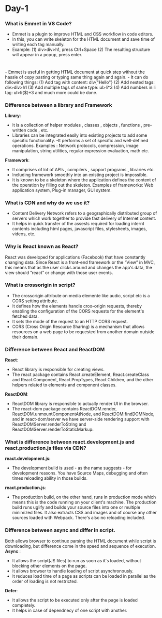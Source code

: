 # Day-1

### What is Emmet in VS Code?
- Emmet is a plugin to improve HTML and CSS workflow in code editors.
- In this, you can write skeleton for the HTML document and save time of writing each tag manually.
- Example: 
(1) div>div>h1, press Ctrl+Space 
(2) The resulting structure will appear in a popup, press enter.
<div>
  <div>
    <h1> </h1>
  </div>
</div>
- Emmet is useful in getting HTML document at quick step without the hassle of copy pasting or typing same thing again and again.
- It can do following things:
(1) Add tag with content: div{"Hello"}
(2) Add nested tags: div>div>h1
(3) Add multiple tags of same type: ul>li*3
(4) Add numbers in li tag: ul>li{$}*3
and much more could be done.

### Difference between a library and Framework
**Library**:
- It is a collection of helper modules , classes , objects , functions , pre-written code , etc.
- Libraries can be integrated easily into existing projects to add some specific functionality.
-It performs a set of  specific and well-defined operations. Examples : Network protocols, compression, image manipulation, string utilities, regular expression evaluation, math etc.

**Framework**:
- It comprises of lot of APIs , compilers , support programs , libraries etc.
- Including framework smoothly into an existing project is impossible.
- It is known to be a skeleton where the application defines the content of the operation by filling out the skeleton. Examples of frameworks: Web application system, Plug-in manager, GUI system.

### What is CDN and why do we use it?
- Content Delivery Network refers to a geographically distributed group of servers which work together to provide fast delivery of Internet content.
- It helps in quick transfer of the assests required for loading internt contents including html pages, javascript files, stylesheets, images, videos, etc.

### Why is React known as React?
React was developed for applications (Facebook) that have constantly changing data. Since React is a front-end framework or the “View” in MVC, this means that as the user clicks around and changes the app's data, the view should “react” or change with those user events.

### What is crossorigin in script?
- The crossorigin attribute on media elemente like audio, script etc is a CORS setting attribute.
- It defines how the elements handle croo-origin requests, thereby enabling the configuration of the CORS requests for the element's fetched data.     
- It sets the mode of the request to an HTTP CORS request.
- CORS (Cross Origin Resource Sharing) is a mechanism that allows resources on a web page to be requested from another domain outside their domain.

### Difference between React and ReactDOM
**React**:
- React library is responsible for creating views.
- The react package contains React.createElement, React.createClass and React.Component, React.PropTypes, React.Children, and the other helpers related to elements and component classes.

**ReactDOM**: 
- ReactDOM library is responsible to actually render UI in the browser.
- The react-dom package contains ReactDOM.render, ReactDOM.unmountComponentAtNode, and ReactDOM.findDOMNode, and in react-dom/server we have server-side rendering support with ReactDOMServer.renderToString and ReactDOMServer.renderToStaticMarkup.

### What is difference between react.development.js and react.production.js files via CDN?
**react.development.js**:
- The development build is used - as the name suggests - for development reasons. You have Source Maps, debugging and often times reloading ability in those builds.

**react.production.js**: 
- The production build, on the other hand, runs in production mode which means this is the code running on your client's machine. The production build runs uglify and builds your source files into one or multiple minimized files. It also extracts CSS and images and of course any other sources loaded with Webpack. There's also no reloading included.

### Difference between async and differ in script.
Both allows browser to continue parsing the HTML document while script is downloading, but difference come in the speed and sequence of execution. 
**Async** : 
- It allows the script(JS files) to run as soon as it's loaded, without blocking other elements on the page. 
- It allows browser to handle loading of script asynchronously.
- It reduces load time of a page as scripts can be loaded in parallel as the order of loading is not restricted.

**Defer**:
- It allows the script to be executed only after the page is loaded completely.
- It helps in case of dependnecy of one script with another.
